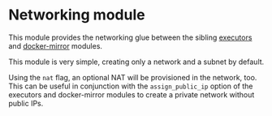 # Networking module

This module provides the networking glue between the sibling [executors](https://registry.terraform.io/modules/sourcegraph/executors/google/6.6.666/submodules/executors) and [docker-mirror](https://registry.terraform.io/modules/sourcegraph/executors/google/6.6.666/submodules/docker-mirror) modules.

This module is very simple, creating only a network and a subnet by default.

Using the `nat` flag, an optional NAT will be provisioned in the network, too. This can be useful in conjunction with the `assign_public_ip` option of the executors and docker-mirror modules to create a private network without public IPs.
